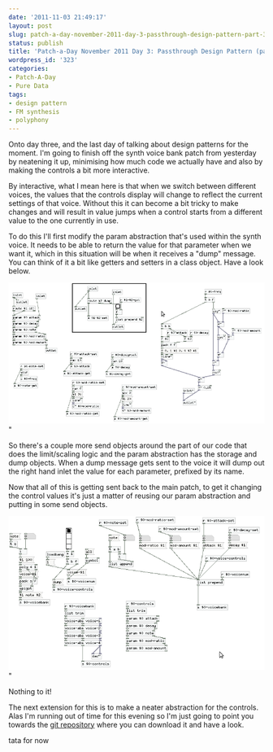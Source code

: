 ```yaml
---
date: '2011-11-03 21:49:17'
layout: post
slug: patch-a-day-november-2011-day-3-passthrough-design-pattern-part-3
status: publish
title: 'Patch-a-Day November 2011 Day 3: Passthrough Design Pattern (part 3)'
wordpress_id: '323'
categories:
- Patch-A-Day
- Pure Data
tags:
- design pattern
- FM synthesis
- polyphony
---
```


Onto day three, and the last day of talking about design patterns for the moment. I'm going to finish off the synth voice bank patch from yesterday by neatening it up, minimising how much code we actually have and also by making the controls a bit more interactive.

By interactive, what I mean here is that when we switch between different voices, the values that the controls display will change to reflect the current settings of that voice. Without this it can become a bit tricky to make changes and will result in value jumps when a control starts from a different value to the one currently in use.

To do this I'll first modify the param abstraction that's used within the synth voice. It needs to be able to return the value for that parameter when we want it, which in this situation will be when it receives a "dump" message. You can think of it a bit like getters and setters in a class object. Have a look below.

![Synth voice with getters and setters](/a/2011-11-03-patch-a-day-november-2011-day-3-passthrough-design-pattern-part-3/synth-voice-control-params.png)"

So there's a couple more send objects around the part of our code that does the limit/scaling logic and the param abstraction has the storage and dump objects. When a dump message gets sent to the voice it will dump out the right hand inlet the value for each parameter, prefixed by its name.

Now that all of this is getting sent back to the main patch, to get it changing the control values it's just a matter of reusing our param abstraction and putting in some send objects.

![Control parameter feedback](/a/2011-11-03-patch-a-day-november-2011-day-3-passthrough-design-pattern-part-3/control-feedback.png)"

Nothing to it!

The next extension for this is to make a neater abstraction for the controls. Alas I'm running out of time for this evening so I'm just going to point you towards the [git repository](https://github.com/rumblesan/PatchaDay-Nov-2011/tree/master/Day-3_Passthrough-improved_controls) where you can download it and have a look.

tata for now
